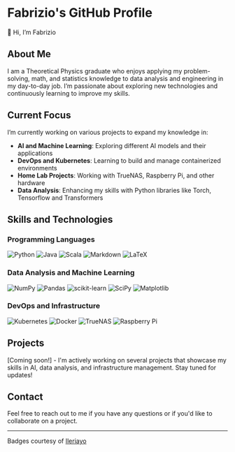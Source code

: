# Fabrizio's GitHub Profile

👋 Hi, I’m Fabrizio

## About Me

I am a Theoretical Physics graduate who enjoys applying my problem-solving, math, and statistics knowledge to data analysis and engineering in my day-to-day job. I’m passionate about exploring new technologies and continuously learning to improve my skills.

## Current Focus

I’m currently working on various projects to expand my knowledge in:
- **AI and Machine Learning**: Exploring different AI models and their applications
- **DevOps and Kubernetes**: Learning to build and manage containerized environments
- **Home Lab Projects**: Working with TrueNAS, Raspberry Pi, and other hardware
- **Data Analysis**: Enhancing my skills with Python libraries like Torch, Tensorflow and Transformers

## Skills and Technologies

### Programming Languages
![Python](https://img.shields.io/badge/python-3670A0?style=for-the-badge&logo=python&logoColor=ffdd54)
![Java](https://img.shields.io/badge/java-%23ED8B00.svg?style=for-the-badge&logo=java&logoColor=white)
![Scala](https://img.shields.io/badge/scala-%23DC322F.svg?style=for-the-badge&logo=scala&logoColor=white)
![Markdown](https://img.shields.io/badge/markdown-%23000000.svg?style=for-the-badge&logo=markdown&logoColor=white)
![LaTeX](https://img.shields.io/badge/latex-%23008080.svg?style=for-the-badge&logo=latex&logoColor=white)

### Data Analysis and Machine Learning
![NumPy](https://img.shields.io/badge/numpy-%23013243.svg?style=for-the-badge&logo=numpy&logoColor=white)
![Pandas](https://img.shields.io/badge/pandas-%23150458.svg?style=for-the-badge&logo=pandas&logoColor=white)
![scikit-learn](https://img.shields.io/badge/scikit--learn-%23F7931E.svg?style=for-the-badge&logo=scikit-learn&logoColor=white)
![SciPy](https://img.shields.io/badge/SciPy-%230C55A5.svg?style=for-the-badge&logo=scipy&logoColor=%white)
![Matplotlib](https://img.shields.io/badge/Matplotlib-%23ffffff.svg?style=for-the-badge&logo=Matplotlib&logoColor=black)

### DevOps and Infrastructure
![Kubernetes](https://img.shields.io/badge/kubernetes-%23326CE5.svg?style=for-the-badge&logo=kubernetes&logoColor=white)
![Docker](https://img.shields.io/badge/docker-%232496E3.svg?style=for-the-badge&logo=docker&logoColor=white)
![TrueNAS](https://img.shields.io/badge/TrueNAS-%23007880.svg?style=for-the-badge&logo=trueNAS&logoColor=white)
![Raspberry Pi](https://img.shields.io/badge/Raspberry%20Pi-%23A22846.svg?style=for-the-badge&logo=raspberry-pi&logoColor=white)

## Projects

[Coming soon!] - I'm actively working on several projects that showcase my skills in AI, data analysis, and infrastructure management. Stay tuned for updates!

## Contact

Feel free to reach out to me if you have any questions or if you'd like to collaborate on a project.

---

Badges courtesy of [Ileriayo](https://github.com/Ileriayo)
